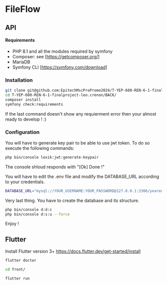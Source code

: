# FileFlow                                                                                                                                                                                                                                            
## API
#### Requirements
- PHP 8.1 and all the modules required by symfony
- Composer: see [https://getcomposer.org/]
- MariaDB
- Symfony CLI [https://symfony.com/download]

### Installation
```sh
git clone git@github.com:EpitechMscProPromo2024/T-YEP-600-REN-6-1-finalproject-leo.crenon.git
cd T-YEP-600-REN-6-1-finalproject-leo.crenon/BACK/
composer install
symfony check:requirements
```
If the last command doesn't show any requierment error then your almost ready to develop ! :)

### Configuration
You will have to generate key pair to be able to use jwt token.
To do so execute the following commands:
```sh
php bin/console lexik:jwt:generate-keypair
```
The console shloud responds with "[Ok] Done !"

You will have to edit the .env file and modify the DATABASE_URL according to your credentials.
```sh
DATABASE_URL="mysql://YOUR_USERNAME:YOUR_PASSWORD@127.0.0.1:3306/yearendbdd"
```

Very last thing. You have to create the database and its structure.
```sh
php bin/console d:d:c
php bin/console d:s:u --force
```

Enjoy !

## Flutter
Install Flutter version 3+ https://docs.flutter.dev/get-started/install

```sh
flutter doctor
```

```sh
cd front/
```

```sh
flutter run
```

